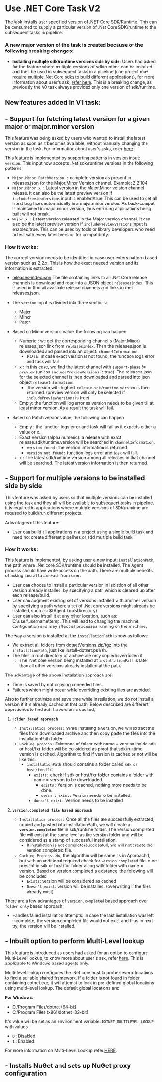#  **Use .NET Core Task V2**

The task installs user specified version of .NET Core SDK/Runtime. This can be consumed to supply a particular version of .Net Core SDK/runtime to the subsequent tasks in pipeline.

### **A new major version of the task is created because of the following breaking changes:**
- **Installing multiple sdk/runtime versions side by side:** Users had asked for the feature where multiple versions of sdk/runtime can be installed and then be used in subsequent tasks in a pipeline.(one project may require multiple .Net Core sdks to build different applications), for more information about user's ask, [refer here](https://github.com/Microsoft/azure-pipelines-tasks/issues/8306). This is a breaking change, as previously the V0 task always provided only one version of sdk/runtime.

## New features added in V1 task:

## **- Support for fetching latest version for a given major or major.minor version**
This feature was being asked by users who wanted to install the latest version as soon as it becomes available, without manually changing the version in the task. For information about user's asks, refer [here](https://github.com/Microsoft/azure-pipelines-tasks/issues/9171).

This feature is implemented by supporting patterns in version input: `version`. This input now accepts .Net sdk/runtime versions in the following patterns
- `Major.Minor.PatchVersion :` complete version as present in releases.json for the Major.Minor Version channel. Example: 2.2.104
- `Major.Minor.x :` Latest version in the Major.Minor version channel release. It can also be the latest preview version if `includePreviewVersions` input is enabled/true. This can be used to get all latest bug fixes automatically in a major.minor version. As back-compat is maintained in major.minor version, thus ensuring applications being built will not break.
- `Major.x :` Latest version released in the Major version channel. It can also be the latest preview version if `includePreviewVersions` input is enabled/true. This can be used by tools or library developers who need to test with every latest version for compatibility.

### How it works:
The correct version needs to be identified in case user enters pattern based version such as 2.2.x. This is how the exact needed version and its information is extracted:

- [releases-index.json](https://github.com/dotnet/core/blob/master/release-notes/releases-index.json) The file containing links to all .Net Core release channels is download and read into a JSON object `releasesIndex`. This is used to find all available release channels and links to their releases.json.

- The `version` input is divided into three sections:
  - Major
  - Minor
  - Patch

- Based on Minor versions value, the following can happen
  - Numeric : we get the corresponding channel's (Major.Minor) releases.json link from `releasesIndex`. Then the releases.json is downloaded and parsed into an object: `channelInformation`.
    - NOTE: in case exact version is not found, the function logs error and task will fail.
  - x : in this case, we find the latest channel with `support-phase` != `preview` (unless `includePreviewVersions` is true). The releases.json for the selected channel is then downloaded and parsed into json object `releaseInformation`.
    - The version with highest `release.sdk/runtime.version` is then returned. (preview version will only be selected if `includePreviewVersions` is true)
  - Empty: the function will log error as version needs to be given till at least minor version. As a result the task will fail.


- Based on Patch version value, the following can happen
  - Empty : the function logs error and task will fail as it expects either a value or x.
  - Exact Version (alpha numeric): a release with exact release.sdk/runtime.version will be searched in `channelInformation`.
    - `version found:` the version information is returned
    - `version not found:` function logs error and task will fail.
  - x : The latest sdk/runtime version among all releases in that channel will be searched. The latest version information is then returned.

## **- Support for multiple versions to be installed side by side**
This feature was asked by users so that multiple versions can be installed using the task and they all will be available to subsequent tasks in pipeline. It is required in applications where multiple versions of SDK/runtime are required to build/run different projects.

Advantages of this feature:
- User can build all applications in a project using a single build task and need not create different pipelines or add multiple build task.

### How it works:
This feature is implemented, by asking user a new input: `installationPath`, the path where .Net core SDK/runtime should be installed. The Agent process should have write access on the path.
There are multiple benefits of asking `installationPath` from user:
- User can choose to install a particular version in isolation of all other version already installed, by specifying a path which is cleaned up after each release/build.
- User can augment existing set of versions installed with another version by specifying a path where a set of .Net core versions might already be installed, such as: $(Agent.ToolsDirectory)
- User can also install it at any other location, such as: C:\user\username\temp. This will lead to changing the machine configuration and may affect all processes running on the machine.

The way a version is installed at the `installationPath` is now as follows:
- We extract all folders from dotnetVersions.zip/tgz into the `installationPath`, just like install-dotnet.ps1/sh.
- The files in root directory of archive are only copied/overridden if
  - The .Net core version being installed at `installationPath` is later than all other versions already installed at the path.

The advantage of the above installation approach are:
- Time is saved by not copying unneeded files.
- Failures which might occur while overriding existing files are avoided.

Also to further optimize and save time while installation, we do not install a version if it is already cached at that path. Below described are different approaches to find out if a version is cached,

1. **`Folder based approach`**
   - `Installation process:` While installing a version, we will extract the files from downloaded archive and then copy paste the files into the installationPath folder.
   - `Caching process:` Existence of folder with name = version inside sdk or host/fxr folder will be considered as proof that sdk/runtime version is cached. Algorithm to find if version is cached or not will be like this:
     - `installationPath` should contains a folder called `sdk or host/fxr`. If it
       - `exists:` check if sdk or host/fxr folder contains a folder with name = version to be downloaded.
         - `exists:` Version is cached, nothing more needs to be done.
         - `doesn't exist:` Version needs to be installed.
       - `doesn't exist:` Version needs to be installed

2. **`version.completed file based approach`**
   - `Installation process:` Once all the files are successfully extracted, copied and pasted into installationPath, we will create a **`version.completed`** file in sdk/runtime folder. The version.completed file will exist at the same level as the version folder and will be considered as a stamp of successful installation.
     - If installation is not complete/successfull, we will not create the version.completed file.
   - `Caching Process:` So, the algorithm will be same as in Approach 1, but with an additional required check for `version.completed` file to be present in sdk or host/fxr folder along with folder with name = version. Based on version.completed's existance, the following will be concluded
     - `Exists`: version will be considered as cached
     - `Doesn't exist`: version will be installed. (overwriting if the files already exist)


There are a few advantages of `version.completed` based approach over `folder only` based approach:
- Handles failed installation attempts: in case the last installation was left incomplete, the version.completed file would not exist and thus in next try, the version will be installed.


## **- Inbuilt option to perform Multi-Level lookup**
This feature is introduced as users had asked for an option to configure Multi-Level lookup, to know more about user's ask, refer [here](https://github.com/Microsoft/azure-pipelines-tasks/issues/9608). This is applicable to Windows based agents only.

Multi-level lookup configures the .Net core host to probe several locations to find a suitable shared framework. If a folder is not found in folder containing dotnet.exe, it will attempt to look in pre-defined global locations using multi-level lookup. The default global locations are:

**For Windows:**
- C:/Program Files/dotnet (64-bit)
- C:/Program Files (x86)/dotnet (32-bit)

It's value will be set as an environment variable: `DOTNET_MULTILEVEL_LOOKUP` with values
- `0` : Disabled
- `1` : Enabled

For more information on Multi-Level Lookup refer [HERE](https://github.com/dotnet/core-setup/blob/master/Documentation/design-docs/multilevel-sharedfx-lookup.md).

## **- Installs NuGet and sets up NuGet proxy configuration**